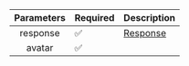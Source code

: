 |  Parameters  | Required           | Description             |
|:------------:|--------------------|-------------------------|
|   response   | :white_check_mark: | [Response](Response.md) |
|    avatar    | :white_check_mark: |                         |